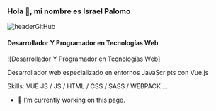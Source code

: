### Hola 👋, mi nombre es Israel Palomo



![headerGitHub](https://user-images.githubusercontent.com/78044199/134818907-43b3a595-678e-4545-9b04-828b3786be94.png)



#### Desarrollador Y Programador en Tecnologías Web
![Desarrollador Y Programador en Tecnologías Web]

Desarrollador web especializado en entornos JavaScripts con Vue.js

Skills: VUE JS / JS / HTML / CSS / SASS / WEBPACK ...

- 🔭 I’m currently working on this page. 



